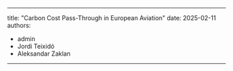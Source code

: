 ---

title: "Carbon Cost Pass-Through in European Aviation"
date: 2025-02-11
authors:

  - admin
  - Jordi Teixidó
  - Aleksandar Zaklan


---